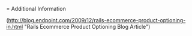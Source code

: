 = Additional Information

(http://blog.endpoint.com/2009/12/rails-ecommerce-product-optioning-in.html "Rails Ecommerce Product Optioning Blog Article")
